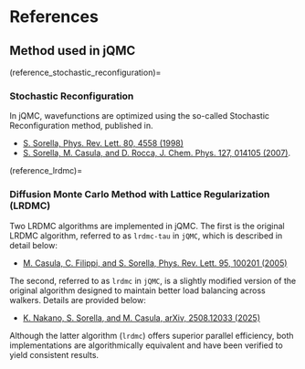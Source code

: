 # References

## Method used in jQMC

(reference_stochastic_reconfiguration)=

### Stochastic Reconfiguration

In jQMC, wavefunctions are optimized using the so-called Stochastic Reconfiguration method, published in.

- [S. Sorella, Phys. Rev. Lett. 80, 4558 (1998)](https://doi.org/10.1103/PhysRevLett.80.4558)
- [S. Sorella, M. Casula, and D. Rocca, J. Chem. Phys. 127, 014105 (2007)](https://doi.org/10.1063/1.2746035).


(reference_lrdmc)=

### Diffusion Monte Carlo Method with Lattice Regularization (LRDMC)

Two LRDMC algorithms are implemented in jQMC. The first is the original LRDMC algorithm, referred to as `lrdmc-tau` in `jQMC`, which is described in detail below:

- [M. Casula, C. Filippi, and S. Sorella, Phys. Rev. Lett. 95, 100201 (2005)](https://doi.org/10.1103/PhysRevLett.95.100201)

The second, referred to as `lrdmc` in `jQMC`, is a slightly modified version of the original algorithm designed to maintain better load balancing across walkers. Details are provided below:

- [K. Nakano, S. Sorella, and M. Casula, arXiv, 2508.12033 (2025)](https://doi.org/10.48550/arXiv.2508.12033)

Although the latter algorithm (`lrdmc`) offers superior parallel efficiency, both implementations are algorithmically equivalent and have been verified to yield consistent results.
